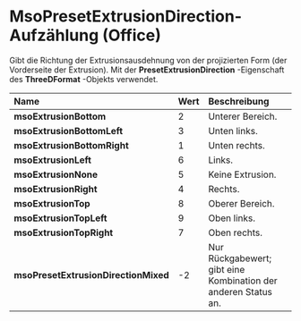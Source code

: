 
# MsoPresetExtrusionDirection-Aufzählung (Office)

Gibt die Richtung der Extrusionsausdehnung von der projizierten Form (der Vorderseite der Extrusion). Mit der  **PresetExtrusionDirection** -Eigenschaft des **ThreeDFormat** -Objekts verwendet.



|**Name**|**Wert**|**Beschreibung**|
|:-----|:-----|:-----|
|**msoExtrusionBottom**|2|Unterer Bereich.|
|**msoExtrusionBottomLeft**|3|Unten links.|
|**msoExtrusionBottomRight**|1|Unten rechts.|
|**msoExtrusionLeft**|6|Links.|
|**msoExtrusionNone**|5|Keine Extrusion.|
|**msoExtrusionRight**|4|Rechts.|
|**msoExtrusionTop**|8|Oberer Bereich.|
|**msoExtrusionTopLeft**|9|Oben links.|
|**msoExtrusionTopRight**|7|Oben rechts.|
|**msoPresetExtrusionDirectionMixed**|-2|Nur Rückgabewert; gibt eine Kombination der anderen Status an.|

